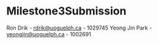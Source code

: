 # Milestone3Submission

Ron Drik       - rdrik@uoguelph.ca    - 1029745
Yeong Jin Park - yeongjin@uoguelph.ca - 1002691
